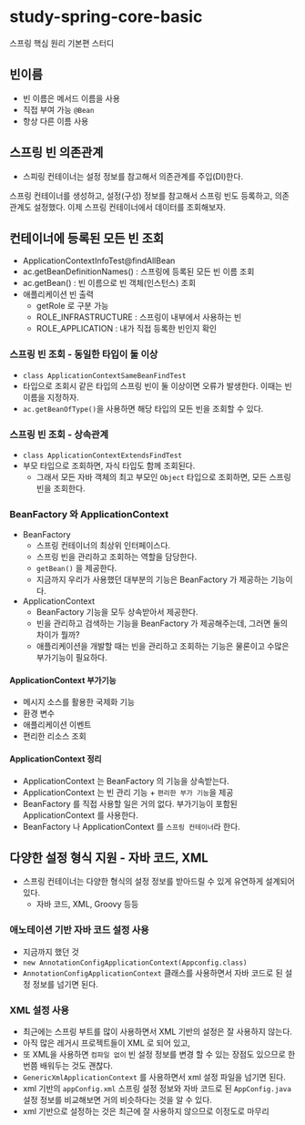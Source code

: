 # study-spring-core-basic
스프링 핵심 원리 기본편 스터디


## 빈이름
- 빈 이름은 메서드 이름을 사용 
- 직접 부여 가능 `@Bean`
- 항상 다른 이름 사용 

## 스프링 빈 의존관계
- 스피링 컨테이너는 설정 정보를 참고해서 의존관계를 주입(DI)한다. 

스프링 컨테이너를 생성하고, 설정(구성) 정보를 참고해서 스프링 빈도 등록하고, 의존관계도 설정했다.
이제 스프링 컨테이너에서 데이터를 조회해보자.

## 컨테이너에 등록된 모든 빈 조회 
- ApplicationContextInfoTest@findAllBean 
- ac.getBeanDefinitionNames() : 스프링에 등록된 모든 빈 이름 조회 
- ac.getBean() : 빈 이름으로 빈 객체(인스턴스) 조회 
- 애플리케이션 빈 출력
  - getRole 로 구분 가능
  - ROLE_INFRASTRUCTURE : 스프링이 내부에서 사용하는 빈
  - ROLE_APPLICATION : 내가 직접 등록한 빈인지 확인 
### 스프링 빈 조회 - 동일한 타입이 둘 이상
- `class ApplicationContextSameBeanFindTest`
- 타입으로 조회시 같은 타입의 스프링 빈이 둘 이상이면 오류가 발생한다. 이때는 빈 이름을 지정하자.
- `ac.getBeanOfType()`을 사용하면 해당 타입의 모든 빈을 조회할 수 있다.
### 스프링 빈 조회 - 상속관계 
- `class ApplicationContextExtendsFindTest`
- 부모 타입으로 조회하면, 자식 타입도 함께 조회된다.
  - 그래서 모든 자바 객체의 최고 부모인 `Object` 타입으로 조회하면, 모든 스프링 빈을 조회한다.
### BeanFactory 와 ApplicationContext
- BeanFactory
  - 스프링 컨테이너의 최상위 인터페이스다.
  - 스프링 빈을 관리하고 조회하는 역할을 담당한다.
  - `getBean()` 을 제공한다.
  - 지금까지 우리가 사용했던 대부분의 기능은 BeanFactory 가 제공하는 기능이다. 
- ApplicationContext
  - BeanFactory 기능을 모두 상속받아서 제공한다.
  - 빈을 관리하고 검색하는 기능을 BeanFactory 가 제공해주는데, 그러면 둘의 차이가 뭘까?
  - 애플리케이션을 개발할 때는 빈을 관리하고 조회하는 기능은 물론이고 수많은 부가기능이 필요하다.
#### ApplicationContext 부가기능 
- 메시지 소스를 활용한 국제화 기능 
- 환경 변수
- 애플리케이션 이벤트
- 편리한 리소스 조회 
#### ApplicationContext 정리
- ApplicationContext 는 BeanFactory 의 기능을 상속받는다.
- ApplicationContext 는 빈 관리 기능 + `편리한 부가 기능`을 제공
- BeanFactory 를 직접 사용할 일은 거의 없다. 부가기능이 포함된 ApplicationContext 를 사용한다.
- BeanFactory 나 ApplicationContext 를 `스프링 컨테이너`라 한다.

## 다양한 설정 형식 지원 - 자바 코드, XML 
- 스프링 컨테이너는 다양한 형식의 설정 정보를 받아드릴 수 있게 유연하게 설계되어 있다.
  - 자바 코드, XML, Groovy 등등
### 애노테이션 기반 자바 코드 설정 사용
- 지금까지 했던 것
- `new AnnotationConfigApplicationContext(Appconfig.class)`
- `AnnotationConfigApplicationContext` 클래스를 사용하면서 자바 코드로 된 설정 정보를 넘기면 된다.
### XML 설정 사용
- 최근에는 스프링 부트를 많이 사용하면서 XML 기반의 설정은 잘 사용하지 않는다.
- 아직 많은 레거시 프로젝트들이 XML 로 되어 있고, 
- 또 XML을 사용하면 `컴파일 없이` 빈 설정 정보를 변경 할 수 있는 장점도 있으므로 한 번쯤 배워두는 것도 괜찮다.
- `GenericXmlApplicationContext` 를 사용하면서 xml 설정 파일을 넘기면 된다.
- xml 기반의 `appConfig.xml` 스프링 설정 정보와 자바 코드로 된 `AppConfig.java` 설정 정보를 비교해보면 거의 비슷하다는 것을 알 수 있다.
- xml 기반으로 설정하는 것은 최근에 잘 사용하지 않으므로 이정도로 마무리